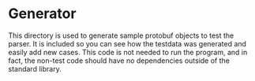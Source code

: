 # Generator

This directory is used to generate sample protobuf objects
to test the parser. It is included so you can see how
the testdata was generated and easily add new cases.
This code is not needed to run the program, and in fact,
the non-test code should have no dependencies outside of
the standard library.
